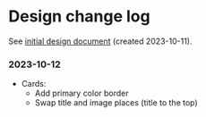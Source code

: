 # Design change log

See [initial design document](./Initial_design.pdf) (created 2023-10-11).

### 2023-10-12

- Cards:
  - Add primary color border
  - Swap title and image places (title to the top)
